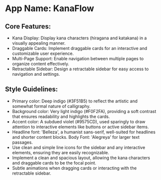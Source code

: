 # **App Name**: KanaFlow

## Core Features:

- Kana Display: Display kana characters (hiragana and katakana) in a visually appealing manner.
- Draggable Cards: Implement draggable cards for an interactive and customizable user experience.
- Multi-Page Support: Enable navigation between multiple pages to organize content effectively.
- Retractable Sidebar: Design a retractable sidebar for easy access to navigation and settings.

## Style Guidelines:

- Primary color: Deep indigo (#3F51B5) to reflect the artistic and somewhat formal nature of calligraphy. 
- Background color: Very light indigo (#F0F2FA), providing a soft contrast that ensures readability and highlights the cards.
- Accent color: A subdued violet (#9575CD), used sparingly to draw attention to interactive elements like buttons or active sidebar items.
- Headline font: 'Belleza', a humanist sans-serif, well-suited for headlines and shorter content blocks. Body Font: 'Alegreya' for larger text passages.
- Use clean and simple line icons for the sidebar and any interactive elements, ensuring they are easily recognizable.
- Implement a clean and spacious layout, allowing the kana characters and draggable cards to be the focal point.
- Subtle animations when dragging cards or interacting with the retractable sidebar.